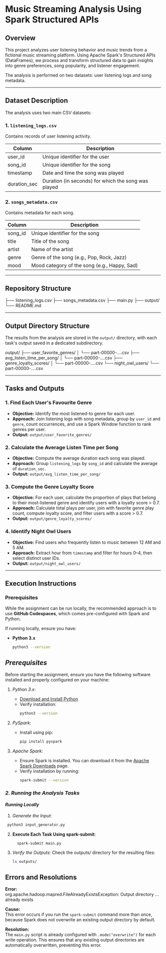 # Music Streaming Analysis Using Spark Structured APIs

## Overview
This project analyzes user listening behavior and music trends from a fictional music streaming platform. Using Apache Spark's Structured APIs (DataFrames), we process and transform structured data to gain insights into genre preferences, song popularity, and listener engagement.  

The analysis is performed on two datasets: user listening logs and song metadata.

---

## Dataset Description
The analysis uses two main CSV datasets:

### 1. `listening_logs.csv`
Contains records of user listening activity.

| Column        | Description                                   |
|---------------|-----------------------------------------------|
| user_id       | Unique identifier for the user               |
| song_id       | Unique identifier for the song               |
| timestamp     | Date and time the song was played            |
| duration_sec  | Duration (in seconds) for which the song was played |

### 2. `songs_metadata.csv`
Contains metadata for each song.

| Column   | Description                                         |
|----------|-----------------------------------------------------|
| song_id  | Unique identifier for the song                     |
| title    | Title of the song                                  |
| artist   | Name of the artist                                 |
| genre    | Genre of the song (e.g., Pop, Rock, Jazz)        |
| mood     | Mood category of the song (e.g., Happy, Sad)     |

---


## Repository Structure
├── listening_logs.csv
├── songs_metadata.csv
├── main.py
├── output/
└── README.md

---

## Output Directory Structure
The results from the analysis are stored in the `output/` directory, with each task's output saved in a dedicated subdirectory.

output/
├── user_favorite_genres/
│ └── part-00000-....csv
├── avg_listen_time_per_song/
│ └── part-00000-....csv
├── genre_loyalty_scores/
│ └── part-00000-....csv
└── night_owl_users/
└── part-00000-....csv


---

## Tasks and Outputs

### 1. Find Each User's Favourite Genre
- **Objective:** Identify the most listened-to genre for each user.  
- **Approach:** Join listening logs with song metadata, group by `user_id` and `genre`, count occurrences, and use a Spark Window function to rank genres per user.  
- **Output:** `output/user_favorite_genres/`

### 2. Calculate the Average Listen Time per Song
- **Objective:** Compute the average duration each song was played.  
- **Approach:** Group `listening_logs` by `song_id` and calculate the average of `duration_sec`.  
- **Output:** `output/avg_listen_time_per_song/`

### 3. Compute the Genre Loyalty Score
- **Objective:** For each user, calculate the proportion of plays that belong to their most-listened genre and identify users with a loyalty score > 0.7.  
- **Approach:** Calculate total plays per user, join with favorite genre play count, compute loyalty score, and filter users with a score > 0.7.  
- **Output:** `output/genre_loyalty_scores/`

### 4. Identify Night Owl Users
- **Objective:** Find users who frequently listen to music between 12 AM and 5 AM.  
- **Approach:** Extract hour from `timestamp` and filter for hours 0–4, then select distinct user IDs.  
- **Output:** `output/night_owl_users/`

---

## Execution Instructions

### Prerequisites
While the assignment can be run locally, the recommended approach is to use **GitHub Codespaces**, which comes pre-configured with Spark and Python.

If running locally, ensure you have:

- **Python 3.x**  
  ```bash
  python3 --version

## *Prerequisites*

Before starting the assignment, ensure you have the following software installed and properly configured on your machine:

1. *Python 3.x*:
   - [Download and Install Python](https://www.python.org/downloads/)
   - Verify installation:
     ```bash
     python3 --version
     ```

2. *PySpark*:
   - Install using pip:
     ```bash
     pip install pyspark
     ```

3. *Apache Spark*:
   - Ensure Spark is installed. You can download it from the [Apache Spark Downloads](https://spark.apache.org/downloads.html) page.
   - Verify installation by running:
     ```bash
     spark-submit --version
     ```

### *2. Running the Analysis Tasks*

####  *Running Locally*

1. *Generate the Input*:
  ```bash
   python3 input_generator.py
   ```

2. **Execute Each Task Using spark-submit**:
   ```bash
     spark-submit main.py
   ```

3. *Verify the Outputs*:
   Check the outputs/ directory for the resulting files:
   ```bash
   ls outputs/
   ```

## Errors and Resolutions
**Error:**  
org.apache.hadoop.mapred.FileAlreadyExistsException: Output directory ... already exists

**Cause:**  
This error occurs if you run the `spark-submit` command more than once, because Spark does not overwrite an existing output directory by default.

**Resolution:**  
The `main.py` script is already configured with `.mode("overwrite")` for each write operation. This ensures that any existing output directories are automatically overwritten, preventing this error.  


